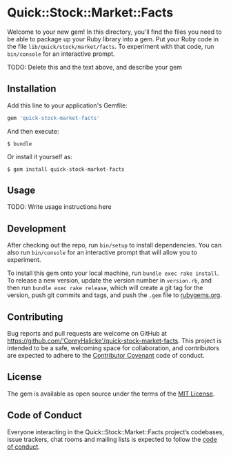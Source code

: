 # Quick::Stock::Market::Facts

Welcome to your new gem! In this directory, you'll find the files you need to be able to package up your Ruby library into a gem. Put your Ruby code in the file `lib/quick/stock/market/facts`. To experiment with that code, run `bin/console` for an interactive prompt.

TODO: Delete this and the text above, and describe your gem

## Installation

Add this line to your application's Gemfile:

```ruby
gem 'quick-stock-market-facts'
```

And then execute:

    $ bundle

Or install it yourself as:

    $ gem install quick-stock-market-facts

## Usage

TODO: Write usage instructions here

## Development

After checking out the repo, run `bin/setup` to install dependencies. You can also run `bin/console` for an interactive prompt that will allow you to experiment.

To install this gem onto your local machine, run `bundle exec rake install`. To release a new version, update the version number in `version.rb`, and then run `bundle exec rake release`, which will create a git tag for the version, push git commits and tags, and push the `.gem` file to [rubygems.org](https://rubygems.org).

## Contributing

Bug reports and pull requests are welcome on GitHub at https://github.com/'CoreyHalicke'/quick-stock-market-facts. This project is intended to be a safe, welcoming space for collaboration, and contributors are expected to adhere to the [Contributor Covenant](http://contributor-covenant.org) code of conduct.

## License

The gem is available as open source under the terms of the [MIT License](https://opensource.org/licenses/MIT).

## Code of Conduct

Everyone interacting in the Quick::Stock::Market::Facts project’s codebases, issue trackers, chat rooms and mailing lists is expected to follow the [code of conduct](https://github.com/'CoreyHalicke'/quick-stock-market-facts/blob/master/CODE_OF_CONDUCT.md).
